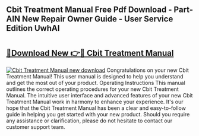 ## Cbit Treatment Manual Free Pdf Download - Part-AIN New Repair Owner Guide - User Service Edition UwhAI

# <h2><a href="http://bc43023.oget.top/?id=Cbit+Treatment+Manual">🔗Download New 👉🔴 Cbit Treatment Manual</a></h2>

[![Cbit Treatment Manual new download](https://i.imgur.com/5g1atiW.png)](http://bc43023.oget.top/?id=Cbit+Treatment+Manual)
Congratulations on your new Cbit Treatment Manual! This user manual is designed to help you understand and get the most out of your product. Operating Instructions This manual outlines the correct operating procedures for your new Cbit Treatment Manual. The intuitive user interface and advanced features of your new Cbit Treatment Manual work in harmony to enhance your experience. It's our hope that the Cbit Treatment Manual has been a clear and easy-to-follow guide in helping you get started with your new product. Should you require any assistance or clarification, please do not hesitate to contact our customer support team.

